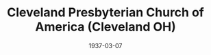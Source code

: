---
date: &id001 1937-03-07
end_date: null
location:
  address: null
  city: Cleveland
  state: OH
minister:
- end: 1937-12-31
  name: A. Franklin Faucette
  start: 1937-01-01
  type: Pastor
ministers:
- A. Franklin Faucette
name: Cleveland Presbyterian Church of America
names:
- end: 1937-07-11
  name: Cleveland Presbyterian Church of America
  start: 1937-03-07
origination_date: *id001
raw_data: "OH  Cleveland\nCleveland Presbyterian Church of America  (March 7, 1937\u2013\
  July 11, 1937)\n(joined the Bible Presbyterian Church, September 6, 1938)\nPastor:\
  \ A. Franklin Faucette, 1937"
states:
- OH
status:
  active: false
  end_date: null
  reason: null
  received_from: null
  withdrawal_to: Bible Presbyterian Church
title: Cleveland Presbyterian Church of America (Cleveland OH)
year_established:
- 1937

---